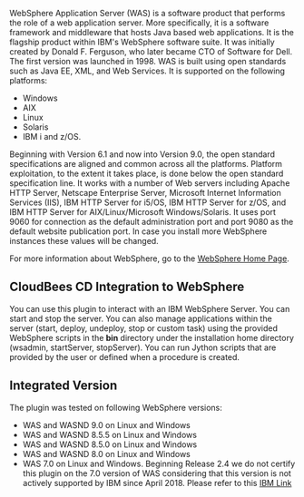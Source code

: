 WebSphere Application Server (WAS) is a software product that performs the role of a web application server.
More specifically, it is a software framework and middleware that hosts Java based web applications.
It is the flagship product within IBM's WebSphere software suite.
It was initially created by Donald F. Ferguson, who later became CTO of Software for Dell.
The first version was launched in 1998.
WAS is built using open standards such as Java EE, XML, and Web Services. 
It is supported on the following platforms:
 - Windows
 - AIX
 - Linux
 - Solaris
 - IBM i and z/OS.
 
Beginning with Version 6.1 and now into Version 9.0, the open standard specifications are aligned and common across all the platforms.
Platform exploitation, to the extent it takes place, is done below the open standard specification line.
It works with a number of Web servers including Apache HTTP Server, Netscape Enterprise Server, Microsoft Internet Information Services (IIS), IBM HTTP Server for i5/OS, IBM HTTP Server for z/OS, and IBM HTTP Server for AIX/Linux/Microsoft Windows/Solaris.
It uses port 9060 for connection as the default administration port and port 9080 as the default website publication port.
In case you install more WebSphere instances these values will be changed.

For more information about WebSphere, go to the <a href="http://www-01.ibm.com/software/websphere/">WebSphere Home Page</a>.

## CloudBees CD Integration to WebSphere
You can use this plugin to interact with an IBM
WebSphere Server. You can start and stop the server.
You can also manage applications within the server (start,
deploy, undeploy, stop or custom task) using the provided
WebSphere scripts in the **bin** directory under
the installation home directory (wsadmin, startServer,
stopServer). You can run Jython scripts that are
provided by the user or defined when a procedure is
created.

## Integrated Version

The plugin was tested on following WebSphere versions:
 - WAS and WASND 9.0 on Linux and Windows
 - WAS and WASND 8.5.5 on Linux and Windows
 - WAS and WASND 8.5.0 on Linux and Windows
 - WAS and WASND 8.0 on Linux and Windows
 - WAS 7.0 on Linux and Windows.
   Beginning Release 2.4 we do not certify this plugin on the 7.0 version of WAS considering that this version is not actively supported by IBM since April 2018.
   Please refer to this <a href="https://www-01.ibm.com/common/ssi/ShowDoc.wss?docURL=/common/ssi/rep_ca/3/897/ENUS916-143/index.html&amp;lang=en&amp;request_locale=en">IBM Link</a>

